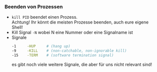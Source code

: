 ### Beenden von Prozessen

<ul>
<li>
    <code>kill PID</code> beendet einen Prozess. <br/>
    Achtung! Ihr könnt die meisten Prozesse beenden, auch eure eigene Shell!
</li>
<li class="fragment">
    Kill Signal <code>-N</code> wobei N eine Nummer oder eine Signalname ist
</li>
<li class="fragment">
    Signale

```bash
-1     -HUP     # (hang up)
-9     -KILL    # (non-catchable, non-ignorable kill)
-15    -TERM    # (software termination signal)
```
es gibt noch viele weitere Signale, die aber für uns nicht relevant sind!
</li>
</ul>